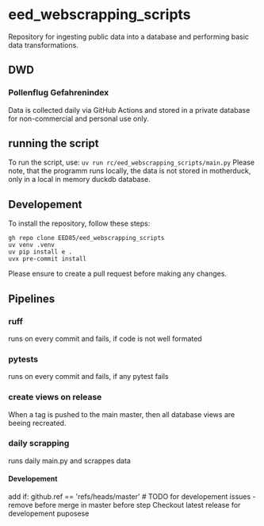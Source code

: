 # eed_webscrapping_scripts
Repository for ingesting public data into a database and performing basic data transformations.

## DWD

### Pollenflug Gefahrenindex
Data is collected daily via GitHub Actions and stored in a private database for non-commercial and personal use only.


## running the script
To run the script, use:
`uv run rc/eed_webscrapping_scripts/main.py`
Please note, that the programm runs locally, the data is not stored in motherduck, only in a local in memory duckdb database.

## Developement
To install the repository, follow these steps:
```shell
gh repo clone EED85/eed_webscrapping_scripts
uv venv .venv
uv pip install e .
uvx pre-commit install
```
Please ensure to create a pull request before making any changes.

## Pipelines

### ruff
runs on every commit and fails, if code is not well formated

### pytests
runs on every commit and fails, if any pytest fails

### create views on release
When a tag is pushed to the main master, then all database views are beeing recreated.

### daily scrapping
runs daily main.py and scrappes data

#### Developement
add if: github.ref == 'refs/heads/master' # TODO for developement issues - remove before merge in master
before step Checkout latest release for developement puposese
